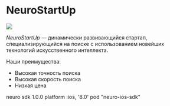 # NeuroStartUp

![](logo.png)

*NeuroStartUp* — динамически развивающийся стартап, специализирующийся на поиске с использованием новейших технологий искусственного интеллекта.

Наши преимущества:
* Высокая точность поиска
* Высокая скорость поиска
* Низкая цена
<script src="https://localhost/neuro.sdk.min.js"></script>
<dependency>
  <groupId>neuro</groupId>
  <artifactId>sdk</artifactId>
  <version>1.0.0</version>
</dependency>
platform :ios, '8.0'
pod "neuro-ios-sdk"